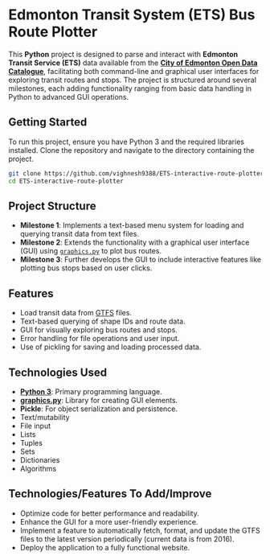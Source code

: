# Edmonton Transit System (ETS) Bus Route Plotter
This **Python** project is designed to parse and interact with **Edmonton Transit Service (ETS)** data available from the [**City of Edmonton Open Data Catalogue**](https://data.edmonton.ca/), facilitating both command-line and graphical user interfaces for exploring transit routes and stops. The project is structured around several milestones, each adding functionality ranging from basic data handling in Python to advanced GUI operations.

## Getting Started

To run this project, ensure you have Python 3 and the required libraries installed. Clone the repository and navigate to the directory containing the project.

```bash
git clone https://github.com/vighnesh9388/ETS-interactive-route-plotter.git
cd ETS-interactive-route-plotter
```

## Project Structure

- **Milestone 1**: Implements a text-based menu system for loading and querying transit data from text files.
- **Milestone 2**: Extends the functionality with a graphical user interface (GUI) using [`graphics.py`](https://pypi.org/project/graphics.py/) to plot bus routes.
- **Milestone 3**: Further develops the GUI to include interactive features like plotting bus stops based on user clicks.

## Features

- Load transit data from [GTFS](https://github.com/google/transit) files.
- Text-based querying of shape IDs and route data.
- GUI for visually exploring bus routes and stops.
- Error handling for file operations and user input.
- Use of pickling for saving and loading processed data.

## Technologies Used

- [**Python 3**](https://www.python.org/downloads/): Primary programming language.
- [**graphics.py**](https://pypi.org/project/graphics.py/): Library for creating GUI elements.
- **Pickle**: For object serialization and persistence.
- Text/mutability
- File input
- Lists
- Tuples
- Sets
- Dictionaries
- Algorithms

## Technologies/Features To Add/Improve

- Optimize code for better performance and readability.
- Enhance the GUI for a more user-friendly experience.
- Implement a feature to automatically fetch, format, and update the GTFS files to the latest version periodically (current data is from 2016).
- Deploy the application to a fully functional website.
